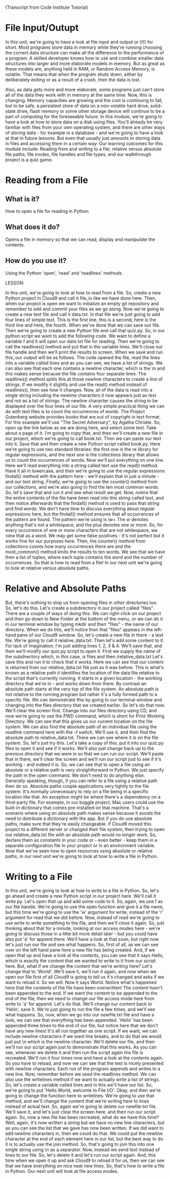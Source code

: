 (Transcript from Code Institute Tutorial)

# File Input/Outupt

In this unit, we're going to have a look at file input and output or I/O for short. Most programs store data in memory while they're running choosing the correct data structure can make all the difference to the performance of a program. A skilled developer knows how to use and combine smaller data structures into larger and more elaborate models in memory. But as great as these models are, anything held in RAM, or Random Access Memory, is volatile. That means that when the program shuts down, either by deliberately exiting or as a result of a crash, then the data is lost.

Also, as data gets more and more elaborate, some programs just can't store all of the data they work with in memory at the same time. Now, this is changing. Memory capacities are growing and the cost is continuing to fall, but to be safe, a persistent store of data on a non-volatile hard drive, solid-state
drive, flash memory or some other storage device will continue to be a part of computing for the foreseeable future. In this module, we're going to have a look at how to store data on a disk using files. You'll already be very familiar with files from your own operating system, and there are other ways of storing data - for example in a database - and we're going to have a look at that in future lessons. But even that usually just amounts to storing data in files and accessing them in a certain way.
Our learning outcomes for this module include: Reading from and writing to a file; relative versus absolute file paths; file modes, file handles and file types, and our walkthrough project is a quiz game.

# Reading from a File

## What is it?

How to open a file for reading in Python

## What does it do?

Opens a file in memory so that we can read, display and manipulate the contents.

## How do you use it?

Using the Python 'open', 'read' and 'readlines' methods.

LESSON:

In this unit, we're going to look at how to read from a file. So, create a new
Python project in Cloud9 and call it file_io like we have done
here. Then, when our project is open we want to initialize an empty git
repository and remember to add and commit your files as we go along. Now
we're going to create a new text file and call it data.txt. In that file we're
just going to add four lines of simple text. This is the first line, this is a
second, here is the third line and here, the fourth. When we've done that we
can save our file. Then we're going to create a new Python file and
call that quiz.py. So, in our python script we want to add the following code.
We want to define a variable f and it will open our data txt file for
reading. Then we're going to call the readlines() method and put that in the 
variable lines. We'll close our file handle and then we'll print the results 
to screen. When we save and run this, our output will be as follows. 
The code opened the file, read the lines into a variable called lines and as 
you can see, we have a list of strings. We can also see that each one contains 
a newline character, which is the \n and this makes sense because the file contains four separate
lines. The readlines() method splits this at those newline characters to
create a line of strings. If we modify it slightly and use the read() method instead
of readlines(), then see how it changes. Now, all of the data is read into a
single string including the newline characters it now appears just as text and
not as a list of strings. The newline character causes the string to be
displayed over the four lines of our file. A very simple practical thing
we can do with text files is to count the occurrences of words. The Project
Gutenberg website provides books that are out of copyright in text format.
For this example we'll use "The Secret Adversary", by Agatha Christie. So,
open up the link below as we are doing here, and select some text. Take about a
page of it. I'm going to copy that, and then we'll create a new file in our
project, which we're going to call book.txt. Then we can paste our text
into it. Save that and then create a new Python script called book.py.
Here we're going to use two standard libraries: the first one is the re
library for regular expressions, and the next one is the collections library that
allows us to count the occurrences of words. Now we'll put everything on one
line. Here we'll read everything into a string called text use the read() method.
Have it all in lowercase, and then we're going to use the regular expressions
findall() method with the pattern here - we'll explain that in just a minute -
and our text string. Finally, we're going to use the counter() method from our
collections, and we're also going to find the ten most common
words. So, let's save that and run it and see what result we get. Now, notice
that the entire contents of the file have been read into this string called
text, and then notice afterwards that the findall() method is used to pass that string
and find words. We don't have time to discuss everything about regular
expressions here, but the findall() method ensures that all occurrences of the
pattern are found. The pattern we're using is \w+
The w denotes anything that's not a whitespace, and the plus denotes one or more. So, for every
occurrence of one or more characters that are not whitespace, we view that as
a word. We may get some false positives - it's not perfect but it works fine for
our purposes here. Then, the counter() method from collections counts how many
occurrences there are and the most_common() method limits the results to ten
words. We see that we have then a list of tuples, where each tuple contains
the word and the number of occurrences. So that is how to read from a file! In
our next unit we're going to look at relative versus absolute paths.

# Relative and Absolute Paths

But, there's nothing to stop us from opening files in other directories too.
So, let's do this. Let's create a subdirectory in our project called "files".
There are a couple of ways of doing this. We can right-click on our project and
then go down to New Folder at the bottom of the menu, or we can do it in our
terminal window by typing mkdir and then "files" - the name of our directory. When we
do this, we'll notice then that "files" appears in the left-hand pane of our
Cloud9 window. So, let's create a new file in there - a text file. We're going to call
it relative_data.txt. Then let's add some content to it. For lack of
imagination, I'm just adding lines 1, 2, 3 & 4. We'll save that, and then we'll
modify our quiz.py script to open it. First we supply the name of the
subdirectory which, in this case, is files and then /relative_data.txt
Let's save this and run it to check that it works. Here
we can see that our content is returned from our relative_data.txt file just
as it was before. This is what's known as a relative path it identifies the
location of the data file relative to the script that's currently running.
It starts in a given location - the working directory that we're in - and
works down from there. By contrast an absolute path starts at the very top of
the file system. An absolute path is not relative to the running program but
rather it's a fully formed path to a specific file. We can demonstrate this by
going to our terminal window and changing into the files directory that
we created earlier. So let's do that now. We'll clear the screen first. Change into
our files directory using CD, and now we're going to use the PWD command, which
is short for Print Working Directory. We can see that this gives us our
current location on the file system. We can also find the absolute path of an
individual file using the readlink command here with the -f switch.
We'll use it, and then find the absolute path to relative_data.txt. There we
can see where it is on the file system. So, let's just try this. Let's take a copy
of this, put it into our quiz.py files to open it and see if it works.
We'll also just change back up to the previous directory that we were in so that
we can run our script. We'll paste that in there, we'll clear the screen and
we'll run our script just to see if it's working - and indeed it is. So, we can see
that to open a file using an absolute or a relative path is very straightforward
in Python. We just specify the path in the open command. We don't need to do
anything else. Generally speaking, though, if you can refer to a file using a
relative path then do so. Absolute paths couple applications very tightly to the
file system. It's normally unnecessary to rely on a
file being in a specific location like that. An exception might be where there's
a dependency on a third-party file. For example, in our boggle project, Mac users
could use the built-in dictionary that comes
pre-installed on that machine. That's a scenario where using an absolute path
makes sense because it avoids the need to distribute a dictionary with the app.
But if you do use absolute paths, make sure that they're easily changeable.
if Cloud9 moved this project to a different server or changed their file
system, then trying to open our relative_data.txt file with an absolute path
would no longer work. So, declare them as constants in your code or - even better -
keep them in a separate configuration file in your project or in an
environment variable. Now that we've seen how to open resources using absolute or
relative paths, in our next unit we're going to look at how to write a file in
Python.

# Writing to a File

In this unit, we're going to look at how to write to a file in Python. So, let's go
ahead and create a new Python script in our project here. We'll call it write.py.
Let's open that up and add some code to it. So, again, we use f as our file
handle. We're going to use the open function and give it a file name, but this
time we're going to use the 'w' argument for write, instead of the 'r' argument
for read that we did before. Now, instead of read we're going to use
write to write something to the file, and then we'll close it again. So, just
thinking about that for a minute, looking at our access modes here - we're
going to discuss those in a little bit more detail later - but you could have
also put 'a' for append there. We'll have a look at that soon, but right now let's
just run our file and see what happens. So, first of all, as we can see over on
the left hand pane here a new file has being created. And, if we open that up and
have a look at the contents, you can see that it says Hello, which is exactly the
content that we wanted to write to it from our script here. But, what if we
change the content that we're writing here? Let's change that to 'World'. We'll
save it, we'll run it again, and now when we open our file
first of all Cloud9 is going to tell us it's changed and asks if we want to
reload it. So we will. Now it says World. Notice what's happened here that the
contents of the file have been overwritten! The content hasn't been
appended to the end. If we want the content to be appended to the end of the
file, then we need to change our file access
mode here from write to 'a' for append. Let's do that. We'll change our content
back to 'Hello',
save it. We're just going to run the file a few times, and we'll see what
happens. So, now, when we go into our newfile.txt file and have a look, we can
see that everything has been appended. 'Hello' has been appended three times
to the end of our file, but notice here that we don't have any new lines! It's
all run together as one script. If we want, we can include newline characters
if we want line breaks, and to do that we would just put \n which is
the newline character. We'll delete our file, and then we'll run our script again
just to demonstrate that this works. As you can see, whenever we delete it and
then run the script again the file is recreated. We'll run it four times now and
have a look at the contents again. So you have to reload, and now we can see that
the text is nicely presented with newline characters. Each run of the
program appends and writes to a new line. Now, remember before we used the
readlines method. We can also use the writelines method if we want to actually
write a list of strings. So, let's create a variable called lines and in this
we'll have our list. So, we're going to put 'Hello World, welcome to File I/O'. Okay,
and then we're going to change the function here to writelines. We're going
to use that method, and we'll change the content that we're writing here to lines
instead of actual text. So, again we're going to delete our newfile.txt
file. We'll save it, and let's just clear the screen here, and then run our script
again. So, now a new file has been recreated, what do we have this time?
Well, again, it's now written a string but we have no new line characters, but as
you can see the list that we gave has now been written. If we did want to add
newline characters in, then we could do that. We could put the newline character
at the end of each element here in our list, but the best way to do it is to
actually use the join method. So, that's going to join this into one single
string using \n as a separator. Now, instead we send text instead of
lines to our file. So, let's delete it and let's run our script again. And, this time
when we open it up and ask Cloud9 to reload it for us, then we can see that we
have everything on nice neat new lines. So, that's how to write a file in Python.
Our next unit will look at file access modes.
